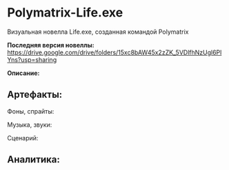 # Polymatrix-Life.exe
Визуальная новелла Life.exe, созданная командой Polymatrix

**Последняя версия новеллы:** 
https://drive.google.com/drive/folders/15xc8bAW45x2zZK_5VDlfhNzUgl6PlYns?usp=sharing

**Описание:**

**Артефакты:**
---
Фоны, спрайты:

Музыка, звуки:

Сценарий:

Аналитика:
---
